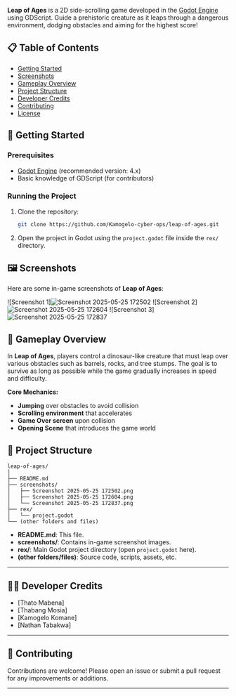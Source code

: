 
**Leap of Ages** is a 2D side-scrolling game developed in the [Godot Engine](https://godotengine.org/) using GDScript. Guide a prehistoric creature as it leaps through a dangerous environment, dodging obstacles and aiming for the highest score!

## 📋 Table of Contents

- [Getting Started](#-getting-started)
- [Screenshots](#-screenshots)
- [Gameplay Overview](#-gameplay-overview)
- [Project Structure](#-project-structure)
- [Developer Credits](#-developer-credits)
- [Contributing](#-contributing)
- [License](#-license)

## 🚀 Getting Started

### Prerequisites

- [Godot Engine](https://godotengine.org/download) (recommended version: 4.x)
- Basic knowledge of GDScript (for contributors)

### Running the Project

1. Clone the repository:
    ```bash
    git clone https://github.com/Kamogelo-cyber-ops/leap-of-ages.git
    ```
2. Open the project in Godot using the `project.godot` file inside the `rex/` directory.

##  🖼️ Screenshots

Here are some in-game screenshots of **Leap of Ages**:

![Screenshot 1]![Screenshot 2025-05-25 172502](https://github.com/user-attachments/assets/ce7344ce-006a-452a-912f-b61bd4037f26)
![Screenshot 2]![Screenshot 2025-05-25 172604](https://github.com/user-attachments/assets/8cca5ae1-f9f8-4521-a2d1-8ae75b3c33e4)
![Screenshot 3]![Screenshot 2025-05-25 172837](https://github.com/user-attachments/assets/7354127d-ba20-49f5-b5c8-7e1212079e71)

## 🧠 Gameplay Overview

In **Leap of Ages**, players control a dinosaur-like creature that must leap over various obstacles such as barrels, rocks, and tree stumps. The goal is to survive as long as possible while the game gradually increases in speed and difficulty.

**Core Mechanics:**
- **Jumping** over obstacles to avoid collision
- **Scrolling environment** that accelerates
- **Game Over screen** upon collision
- **Opening Scene** that introduces the game world

## 📁 Project Structure

```
leap-of-ages/
│
├── README.md
├── screenshots/
│   ├── Screenshot 2025-05-25 172502.png
│   ├── Screenshot 2025-05-25 172604.png
│   └── Screenshot 2025-05-25 172837.png
├── rex/
│   └── project.godot
└── (other folders and files)
```
- **README.md**: This file.
- **screenshots/**: Contains in-game screenshot images.
- **rex/**: Main Godot project directory (open `project.godot` here).
- **(other folders/files)**: Source code, scripts, assets, etc.

---

## 👨‍💻 Developer Credits

- [Thato Mabena]
- [Thabang Mosia]
- [Kamogelo Komane]
- [Nathan Tabakwa]

---

## 🤝 Contributing

Contributions are welcome! Please open an issue or submit a pull request for any improvements or additions.

---


